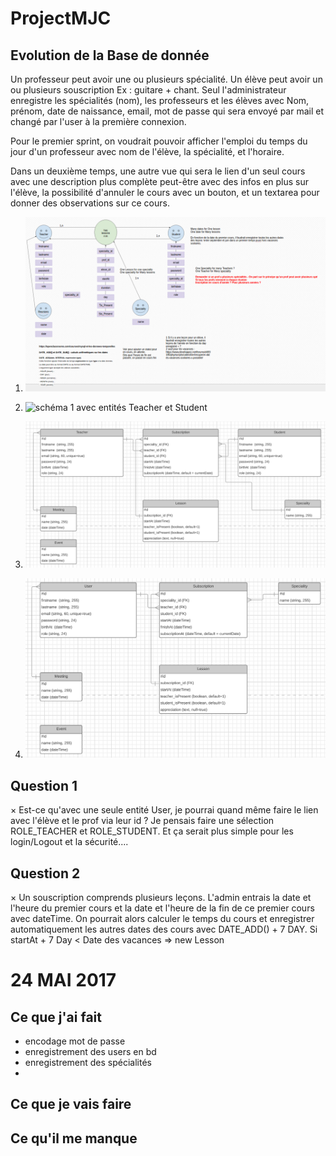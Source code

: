 # ProjectMJC

## Evolution de la Base de donnée
Un professeur peut avoir une ou plusieurs spécialité.
Un élève peut avoir un ou plusieurs souscription Ex : guitare + chant.
Seul l'administrateur enregistre les spécialités (nom), les professeurs et les élèves avec Nom, prénom, date de naissance, email, mot de passe qui sera envoyé par mail et changé par l'user à la première connexion.

Pour le premier sprint, on voudrait pouvoir afficher l'emploi du temps du jour d'un professeur avec nom de l'élève, la spécialité, et l'horaire.

Dans un deuxième temps, une autre vue qui sera le lien d'un seul cours avec une description plus complète peut-être avec des infos en plus sur l'élève, la possibilité d'annuler le cours avec un bouton, et un textarea pour donner des observations sur ce cours.

1. ![1re ébauche](/captures/ebauche.png)

2. ![schéma 1 avec entités Teacher et Student](/captures/schema_entité.png)

3. ![schéma avec attributs](/captures/schema_attributs_et_contraintes.png)

4. ![changement de cap avec une seule entité User](/captures/Entite_User.png)

## Question 1  
× Est-ce qu'avec une seule entité User, je pourrai quand même faire le lien avec l'élève et le prof via leur id ?
Je pensais faire une sélection ROLE_TEACHER et ROLE_STUDENT. Et ça serait plus simple pour les login/Logout et la sécurité....

## Question 2
× Un souscription comprends plusieurs leçons. L'admin entrais la date et l'heure du premier cours et la date et l'heure de la fin de ce premier cours avec dateTime. On pourrait alors calculer le temps du cours et enregistrer automatiquement les autres dates des cours avec DATE_ADD() + 7 DAY.
Si startAt + 7 Day < Date des vacances => new Lesson


# 24 MAI 2017
## Ce que j'ai fait
- encodage mot de passe
- enregistrement des users en bd
- enregistrement des spécialités
-

## Ce que je vais faire




## Ce qu'il me manque
